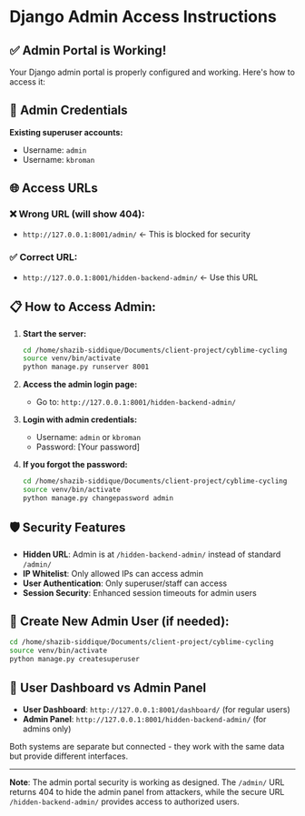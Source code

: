 # Django Admin Access Instructions

## ✅ Admin Portal is Working!

Your Django admin portal is properly configured and working. Here's how to access it:

## 🔑 Admin Credentials

**Existing superuser accounts:**
- Username: `admin`
- Username: `kbroman`

## 🌐 Access URLs

### ❌ Wrong URL (will show 404):
- `http://127.0.0.1:8001/admin/` ← This is blocked for security

### ✅ Correct URL:
- `http://127.0.0.1:8001/hidden-backend-admin/` ← Use this URL

## 📋 How to Access Admin:

1. **Start the server:**
   ```bash
   cd /home/shazib-siddique/Documents/client-project/cyblime-cycling
   source venv/bin/activate
   python manage.py runserver 8001
   ```

2. **Access the admin login page:**
   - Go to: `http://127.0.0.1:8001/hidden-backend-admin/`

3. **Login with admin credentials:**
   - Username: `admin` or `kbroman`
   - Password: [Your password]

4. **If you forgot the password:**
   ```bash
   cd /home/shazib-siddique/Documents/client-project/cyblime-cycling
   source venv/bin/activate
   python manage.py changepassword admin
   ```

## 🛡️ Security Features

- **Hidden URL**: Admin is at `/hidden-backend-admin/` instead of standard `/admin/`
- **IP Whitelist**: Only allowed IPs can access admin
- **User Authentication**: Only superuser/staff can access
- **Session Security**: Enhanced session timeouts for admin users

## 🔧 Create New Admin User (if needed):

```bash
cd /home/shazib-siddique/Documents/client-project/cyblime-cycling
source venv/bin/activate
python manage.py createsuperuser
```

## 📱 User Dashboard vs Admin Panel

- **User Dashboard**: `http://127.0.0.1:8001/dashboard/` (for regular users)
- **Admin Panel**: `http://127.0.0.1:8001/hidden-backend-admin/` (for admins only)

Both systems are separate but connected - they work with the same data but provide different interfaces.

---

**Note**: The admin portal security is working as designed. The `/admin/` URL returns 404 to hide the admin panel from attackers, while the secure URL `/hidden-backend-admin/` provides access to authorized users.
